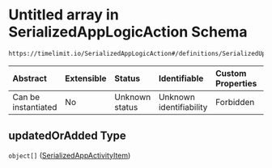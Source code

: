 # Untitled array in SerializedAppLogicAction Schema

```txt
https://timelimit.io/SerializedAppLogicAction#/definitions/SerializedUpdateAppActivitiesAction/properties/updatedOrAdded
```



| Abstract            | Extensible | Status         | Identifiable            | Custom Properties | Additional Properties | Access Restrictions | Defined In                                                                                           |
| :------------------ | :--------- | :------------- | :---------------------- | :---------------- | :-------------------- | :------------------ | :--------------------------------------------------------------------------------------------------- |
| Can be instantiated | No         | Unknown status | Unknown identifiability | Forbidden         | Allowed               | none                | [SerializedAppLogicAction.schema.json*](SerializedAppLogicAction.schema.json "open original schema") |

## updatedOrAdded Type

`object[]` ([SerializedAppActivityItem](serializedapplogicaction-definitions-serializedappactivityitem.md))
